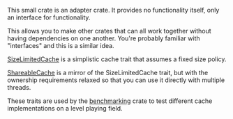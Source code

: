 This small crate is an adapter crate. It provides no functionality itself,
only an interface for functionality.

This allows you to make other crates that can all work together without
having dependencies on one another. You're probably familiar with "interfaces"
and this is a similar idea.

[SizeLimitedCache](./src/cache_trait.rs) is a simplistic cache trait that assumes
a fixed size policy.

[ShareableCache](./src/shareable_cache.rs) is a mirror of the SizeLimitedCache
trait, but with the ownership requirements relaxed so that you can use it directly
with multiple threads.

These traits are used by the [benchmarking](../benchmarking/README.md) crate to test
different cache implementations on a level playing field.
